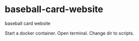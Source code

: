 # baseball-card-website
baseball card website


Start a docker container. Open terminal. Change dir to scripts.